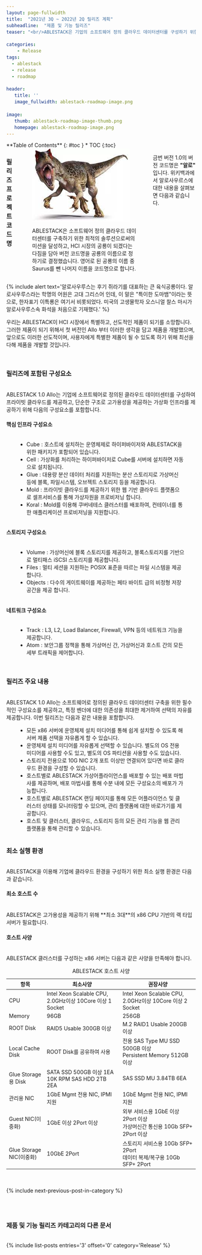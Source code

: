 ```yaml
---
layout: page-fullwidth
title:  "2021년 3Q ~ 2022년 2Q 릴리즈 계획"
subheadline:  "제품 및 기능 릴리즈"
teaser: "<br/>ABLESTACK은 기업의 소프트웨어 정의 클라우드 데이터센터를 구성하기 위한 최적의 플랫폼입니다. SDDC를 구현하기 위한 모든 기능을 제공하기 위한 우리의 계획을 파트너 및 고객과 공유하고, 체계적인 릴리즈가 이루어질 수 있도록 ABLESTACK 1.0 Allo 릴리즈 이후, 2022년 상반기까지의 릴리즈 및 인증계획을 공개합니다."

categories:
    - Release
tags:
  - ablestack
  - release
  - roadmap

header:
   title: ''
   image_fullwidth: ablestack-roadmap-image.png

image:
   thumb: ablestack-roadmap-image-thumb.png
   homepage: ablestack-roadmap-image.png
---
```


<div class="row">
<div class="medium-4 medium-push-8 columns" markdown="1">
  <div class="panel radius" markdown="1">
  **Table of Contents**
  {: #toc }
  *  TOC
  {:toc}
  </div>
</div><!-- /.medium-4.columns -->

<div class="medium-8 medium-pull-4 columns" markdown="1">

### 릴리즈 프로젝트 코드명
<br/>
<div class="row">
   <div class="small-4 columns">
      <img src="/images/allosaurus-img.jpeg">
   </div>
   <div class="small-8 columns">
      <p>
        ABLESTACK은 소프트웨어 정의 클라우드 데이터센터를 구축하기 위한 최적의 솔루션으로써의 미션을 달성하고, HCI 시장의 공룡이 되겠다는 다짐을 담아 버전 코드명을 공룡의 이름으로 정하기로 결정했습니다. 영어로 된 공룡의 이름 중 Saurus를 뺀 나머지 이름을 코드명으로 합니다. 
      </p>
   </div>
</div>
<br/>


금번 버전 1.0의 버전 코드명은 **"알로"** 입니다. 위키백과에서 알로사우르스에 대한 내용을 살펴보면 다음과 같습니다. 

</div>
</div>

{% include alert text='알로사우루스는 후기 쥐라기를 대표하는 큰 육식공룡이다. 알로사우루스라는 학명의 어원은 고대 그리스어 인데, 이 말은 "특이한 도마뱀"이라는 뜻으로, 한자표기 이특룡은 여기서 비롯되었다. 미국의 고생물학자 오스니얼 찰스 마시가 알로사우루스속 화석을 처음으로 기재했다.' %}

우리는 ABLESTACK이 HCI 시장에서 특별하고, 선도적인 제품이 되기를 소망합니다. 그러한 제품이 되기 위해서 첫 버전인 Allo 부터 이러한 생각을 담고 제품을 개발했으며, 앞으로도 이러한 선도적이며, 사용자에게 특별한 제품이 될 수 있도록 하기 위해 최선을 다해 제품을 개발할 것입니다. 

<br/>

### 릴리즈에 포함된 구성요소
<br/>
ABLESTACK 1.0 Allo는 기업에 소프트웨어로 정의된 클라우드 데이터센터를 구성하여 프라이빗 클라우드를 제공하고, 단순한 구조로 고가용성을 제공하는 가상화 인프라를 제공하기 위해 다음의 구성요소를 포함합니다. 

#### 핵심 인프라 구성요소

<div class="row">
  <div class="medium-12 column" style="padding:0 30px;">
    <p>
      <ul>
        <li>Cube : 호스트에 설치하는 운영체제로 하이퍼바이저와 ABLESTACK을 위한 패키지가 포함되어 있습니다. </li>
        <li>Cell : 가상화를 처리하는 하이퍼바이저로 Cube를 서버에 설치하면 자동으로 설치됩니다. </li>
        <li>Glue : 대용량 분산 데이터 처리를 지원하는 분산 스토리지로 가상머신 등에 블록, 파일시스템, 오브젝트 스토리지 등을 제공합니다. </li>
        <li>Mold : 프라이빗 클라우드를 제공하기 위한 웹 기반 클라우드 플랫폼으로 셀프서비스를 통해 가상자원을 프로비저닝 합니다.</li>
        <li>Koral : Mold를 이용해 쿠버네테스 클러스터를 배포하여, 컨테이너를 통한 애플리케이션 프로비저닝을 지원합니다. </li>
      </ul>
    </p>
  </div>
</div>

#### 스토리지 구성요소

<div class="row">
  <div class="medium-12 column" style="padding:0 30px;">
    <p>
      <ul>
        <li>Volume : 가상머신에 블록 스토리지를 제공하고, 블록스토리지를 기반으로 멀티패스 iSCSI 스토리지를 제공합니다. </li>
        <li>Files : 멀티 세션을 지원하는 POSIX 표준을 따르는 파일 시스템을 제공합니다.</li>
        <li>Objects : 다수의 게이트웨이를 제공하는 페타 바이트 급의 비정형 저장공간을 제공 합니다.</li>
      </ul>
    </p>
  </div>
</div>

#### 네트워크 구성요소

<div class="row">
  <div class="medium-12 column" style="padding:0 30px;">
    <p>
      <ul>
        <li>Track : L3, L2, Load Balancer, Firewall, VPN 등의 네트워크 기능을 제공합니다. </li>
        <li>Atom : 보안그룹 정책을 통해 가상머신 간, 가상머신과 호스트 간의 모든 세부 트래픽을 제어합니다. </li>
      </ul>
    </p>
  </div>
</div>
<br/>

### 릴리즈 주요 내용
<br/>
ABLESTACK 1.0 Allo는 소프트웨어로 정의된 클라우드 데이터센터 구축을 위한 필수적인 구성요소를 제공하고, 특정 벤더에 대한 의존성을 최대한 제거하여 선택의 자유를 제공합니다. 이번 릴리즈는 다음과 같은 내용을 포함합니다.

<div class="row">
  <div class="medium-12 column" style="padding:0 30px;">
    <p>
      <ul>
        <li>모든 x86 서버에 운영체제 설치 미디어를 통해 쉽게 설치할 수 있도록 해 서버 제품 선택을 자유롭게 할 수 있습니다.</li>
        <li>운영체제 설치 미디어를 자유롭게 선택할 수 있습니다. 별도의 OS 전용 미디어를 사용할 수도 있고, 별도의 OS 파티션을 사용할 수도 있습니다. </li>
        <li>스토리지 전용으로 10G NIC 2개 포트 이상만 연결되어 있다면 바로 클라우드 환경을 구성할 수 있습니다. </li>
        <li>호스트별로 ABLESTACK 가상어플라이언스를 배포할 수 있는 배포 마법사를 제공하며, 배포 마법사를 통해 수분 내에 모든 구성요소의 배포가 가능합니다. </li>
        <li>호스트별로 ABLESTACK 랜딩 페이지를 통해 모든 어플라이언스 및 클러스터 상태를 모니터링할 수 있으며, 관리 플랫폼에 대한 바로가기를 제공합니다. </li>
        <li>호스트 및 클러스터, 클라우드, 스토리지 등의 모든 관리 기능을 웹 관리 플랫폼을 통해 관리할 수 있습니다. </li>
      </ul>
    </p>
  </div>
</div>

### 최소 실행 환경
<br/>
ABLESTACK을 이용해 기업에 클라우드 환경을 구성하기 위한 최소 실행 환경은 다음과 같습니다. 

#### 최소 호스트 수
<br/>
ABLESTACK은 고가용성을 제공하기 위해 **최소 3대**의 x86 CPU 기반의 랙 타입 서버가 필요합니다. 

#### 호스트 사양
<br/>
ABLESTACK 클러스터를 구성하는 x86 서버는 다음과 같은 사양을 만족해야 합니다. 

<table style="width: 100%">
  <caption>ABLESTACK 호스트 사양</caption>
  <colgroup>
    <col span="1" style="width: 20%;">
    <col span="1" style="width: 40%;">
    <col span="1" style="width: 40%;">
  </colgroup>
  <thead>
    <tr>
      <th>항목</th>
      <th>최소사양</th>
      <th>권장사양</th>
    </tr>
  </thead>
  <tbody>
    <tr>
      <td>CPU</td>
      <td>Intel Xeon Scalable CPU, <br/>2.0GHz이상 10Core 이상 1 Socket</td>
      <td>Intel Xeon Scalable CPU, <br/>2.0GHz이상 10Core 이상 2 Socket</td>
    </tr>
    <tr>
      <td>Memory</td>
      <td>96GB</td>
      <td>256GB</td>
    </tr>
    <tr>
      <td>ROOT Disk</td>
      <td>RAID5 Usable 300GB 이상</td>
      <td>M.2 RAID1 Usable 200GB 이상</td>
    </tr>
    <tr>
      <td>Local Cache Disk</td>
      <td>ROOT Disk를 공유하여 사용</td>
      <td>전용 SAS Type MU SSD 500GB 이상<br/>Persistent Memory 512GB 이상</td>
    </tr>
    <tr>
      <td>Glue Storage용 Disk</td>
      <td>SATA SSD 500GB 이상 1EA<br/>10K RPM SAS HDD 2TB 2EA</td>
      <td>SAS SSD MU 3.84TB 6EA</td>
    </tr>
    <tr>
      <td>관리용 NIC</td>
      <td>1GbE Mgmt 전용 NIC, IPMI 지원</td>
      <td>1GbE Mgmt 전용 NIC, IPMI 지원</td>
    </tr>
    <tr>
      <td>Guest NIC(이중화)</td>
      <td>1GbE 이상 2Port 이상</td>
      <td>외부 서비스용 1GbE 이상 2Port 이상<br/>가상머신간 통신용 10Gb SFP+ 2Port 이상</td>
    </tr>
    <tr>
      <td>Glue Storage NIC(이중화)</td>
      <td>10GbE 2Port</td>
      <td>스토리지 서비스용 10Gb SFP+ 2Port<br/>데이터 복제/복구용 10Gb SFP+ 2Port</td>
    </tr>
  </tbody>
</table>

<br/><br/>
{% include next-previous-post-in-category %}

<br/><br/>
<h3>제품 및 기능 릴리즈 카테고리의 다른 문서</h3>
<br/>
{% include list-posts entries='3' offset='0' category='Release' %}